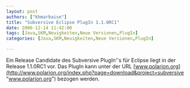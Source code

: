 ```yaml
---
layout: post
authors: ["khmarbaise"]
title: "Subversive Eclipse PlugIn 1.1.0RC1"
date: 2006-12-14 11:42:00
tags: [Java,SKM,Neuigkeiten,Neue Versionen,PlugIn]
categories: [Java,SKM,Neuigkeiten,Neue Versionen,PlugIn]

---
```

Ein Release Candidate des Subversive PlugIn''s für Eclipse liegt in der Release 1.1.0RC1 vor. 
Das PlugIn kann unter der URL [www.polarion.org](http://www.polarion.org/index.php?page=download&project=subversive "www.polarion.org") bezogen werden.
